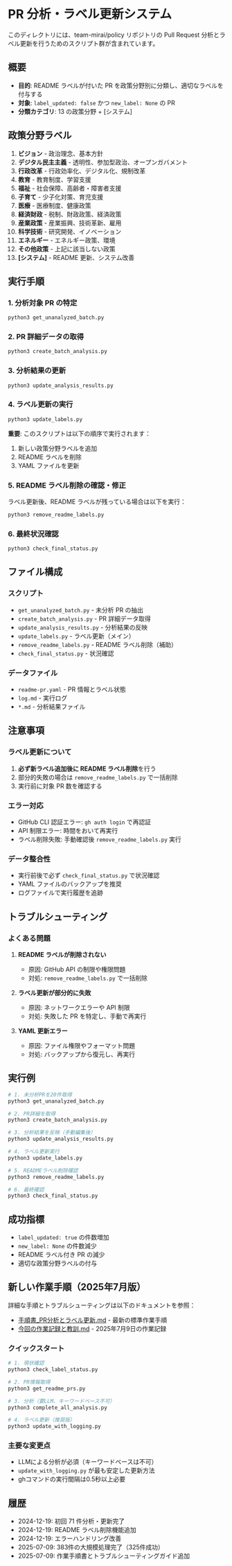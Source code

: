 # PR 分析・ラベル更新システム

このディレクトリには、team-mirai/policy リポジトリの Pull Request 分析とラベル更新を行うためのスクリプト群が含まれています。

## 概要

- **目的**: README ラベルが付いた PR を政策分野別に分類し、適切なラベルを付与する
- **対象**: `label_updated: false` かつ `new_label: None` の PR
- **分類カテゴリ**: 13 の政策分野 + [システム]

## 政策分野ラベル

1. **ビジョン** - 政治理念、基本方針
2. **デジタル民主主義** - 透明性、参加型政治、オープンガバメント
3. **行政改革** - 行政効率化、デジタル化、規制改革
4. **教育** - 教育制度、学習支援
5. **福祉** - 社会保障、高齢者・障害者支援
6. **子育て** - 少子化対策、育児支援
7. **医療** - 医療制度、健康政策
8. **経済財政** - 税制、財政政策、経済政策
9. **産業政策** - 産業振興、技術革新、雇用
10. **科学技術** - 研究開発、イノベーション
11. **エネルギー** - エネルギー政策、環境
12. **その他政策** - 上記に該当しない政策
13. **[システム]** - README 更新、システム改善

## 実行手順

### 1. 分析対象 PR の特定

```bash
python3 get_unanalyzed_batch.py
```

### 2. PR 詳細データの取得

```bash
python3 create_batch_analysis.py
```

### 3. 分析結果の更新

```bash
python3 update_analysis_results.py
```

### 4. ラベル更新の実行

```bash
python3 update_labels.py
```

**重要**: このスクリプトは以下の順序で実行されます：

1. 新しい政策分野ラベルを追加
2. README ラベルを削除
3. YAML ファイルを更新

### 5. README ラベル削除の確認・修正

ラベル更新後、README ラベルが残っている場合は以下を実行：

```bash
python3 remove_readme_labels.py
```

### 6. 最終状況確認

```bash
python3 check_final_status.py
```

## ファイル構成

### スクリプト

- `get_unanalyzed_batch.py` - 未分析 PR の抽出
- `create_batch_analysis.py` - PR 詳細データ取得
- `update_analysis_results.py` - 分析結果の反映
- `update_labels.py` - ラベル更新（メイン）
- `remove_readme_labels.py` - README ラベル削除（補助）
- `check_final_status.py` - 状況確認

### データファイル

- `readme-pr.yaml` - PR 情報とラベル状態
- `log.md` - 実行ログ
- `*.md` - 分析結果ファイル

## 注意事項

### ラベル更新について

1. **必ず新ラベル追加後に README ラベル削除**を行う
2. 部分的失敗の場合は `remove_readme_labels.py` で一括削除
3. 実行前に対象 PR 数を確認する

### エラー対応

- GitHub CLI 認証エラー: `gh auth login` で再認証
- API 制限エラー: 時間をおいて再実行
- ラベル削除失敗: 手動確認後 `remove_readme_labels.py` 実行

### データ整合性

- 実行前後で必ず `check_final_status.py` で状況確認
- YAML ファイルのバックアップを推奨
- ログファイルで実行履歴を追跡

## トラブルシューティング

### よくある問題

1. **README ラベルが削除されない**

   - 原因: GitHub API の制限や権限問題
   - 対処: `remove_readme_labels.py` で一括削除

2. **ラベル更新が部分的に失敗**

   - 原因: ネットワークエラーや API 制限
   - 対処: 失敗した PR を特定し、手動で再実行

3. **YAML 更新エラー**
   - 原因: ファイル権限やフォーマット問題
   - 対処: バックアップから復元し、再実行

## 実行例

```bash
# 1. 未分析PRを20件取得
python3 get_unanalyzed_batch.py

# 2. PR詳細を取得
python3 create_batch_analysis.py

# 3. 分析結果を反映（手動編集後）
python3 update_analysis_results.py

# 4. ラベル更新実行
python3 update_labels.py

# 5. READMEラベル削除確認
python3 remove_readme_labels.py

# 6. 最終確認
python3 check_final_status.py
```

## 成功指標

- `label_updated: true` の件数増加
- `new_label: None` の件数減少
- README ラベル付き PR の減少
- 適切な政策分野ラベルの付与

## 新しい作業手順（2025年7月版）

詳細な手順とトラブルシューティングは以下のドキュメントを参照：
- [手順書_PR分析とラベル更新.md](./手順書_PR分析とラベル更新.md) - 最新の標準作業手順
- [今回の作業記録と教訓.md](./今回の作業記録と教訓.md) - 2025年7月9日の作業記録

### クイックスタート
```bash
# 1. 現状確認
python3 check_label_status.py

# 2. PR情報取得
python3 get_readme_prs.py

# 3. 分析（要LLM、キーワードベース不可）
python3 complete_all_analysis.py

# 4. ラベル更新（推奨版）
python3 update_with_logging.py
```

### 主要な変更点
- LLMによる分析が必須（キーワードベースは不可）
- `update_with_logging.py` が最も安定した更新方法
- ghコマンドの実行間隔は0.5秒以上必要

## 履歴

- 2024-12-19: 初回 71 件分析・更新完了
- 2024-12-19: README ラベル削除機能追加
- 2024-12-19: エラーハンドリング改善
- 2025-07-09: 383件の大規模処理完了（325件成功）
- 2025-07-09: 作業手順書とトラブルシューティングガイド追加
